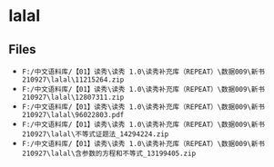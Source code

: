 # lalal

## Files

- `F:/中文语料库/【01】读秀\读秀 1.0\读秀补充库（REPEAT）\数据009\新书210927\lalal\11215264.zip`
- `F:/中文语料库/【01】读秀\读秀 1.0\读秀补充库（REPEAT）\数据009\新书210927\lalal\12807311.zip`
- `F:/中文语料库/【01】读秀\读秀 1.0\读秀补充库（REPEAT）\数据009\新书210927\lalal\96022803.pdf`
- `F:/中文语料库/【01】读秀\读秀 1.0\读秀补充库（REPEAT）\数据009\新书210927\lalal\不等式证题法_14294224.zip`
- `F:/中文语料库/【01】读秀\读秀 1.0\读秀补充库（REPEAT）\数据009\新书210927\lalal\含参数的方程和不等式_13199405.zip`
